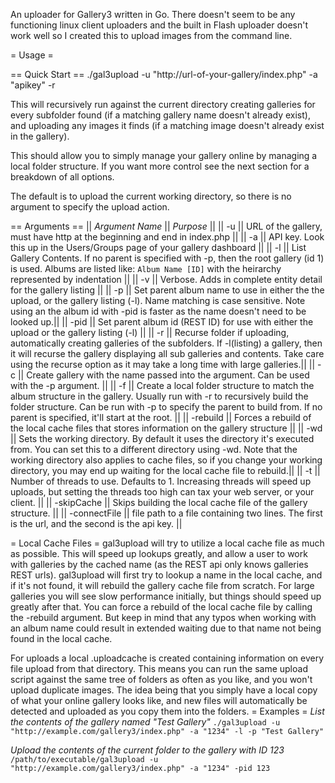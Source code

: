 An uploader for Gallery3 written in Go.  There doesn't seem to be any functioning linux client uploaders and the built in Flash uploader doesn't work well so I created this to upload images from the command line.


= Usage =

== Quick Start ==
./gal3upload -u "http://url-of-your-gallery/index.php" -a "apikey" -r

This will recursively run against the current directory creating galleries for every subfolder found (if a matching gallery name doesn't already exist), and uploading any images it finds (if a matching image doesn't already exist in the gallery).

This should allow you to simply manage your gallery online by managing a local folder structure.  If you want more control see the next section for a breakdown of all options.

The default is to upload the current working directory, so there is no argument to specify the upload action. 

== Arguments ==
|| *Argument Name* || *Purpose* ||
|| -u || URL of the gallery, must have http at the beginning and end in index.php || 
|| -a || API key.  Look this up in the Users/Groups page of your gallery dashboard || 
|| -l || List Gallery Contents. If no parent is specified with -p, then the root gallery (id 1) is used.  Albums are listed like: `Album Name [ID]` with the heirarchy represented by indentation || 
|| -v || Verbose.  Adds in complete entity detail for the gallery listing ||
|| -p || Set parent album name to use in either the the upload, or the gallery listing (-l). Name matching is case sensitive.  Note using an the album id with -pid is faster as the name doesn't need to be looked up.||
|| -pid || Set parent album id (REST ID) for use with either the upload or the gallery listing (-l) ||
|| -r || Recurse folder if uploading, automatically creating galleries of the subfolders.  If -l(listing) a gallery, then it will recurse the gallery displaying all sub galleries and contents. Take care using the recurse option as it may take a long time with large galleries.||
|| -c || Create gallery with the name passed into the argument.  Can be used with the -p argument. ||
|| -f || Create a local folder structure to match the album structure in the gallery.  Usually run with -r to recursively build the folder structure.  Can be run with -p to specify the parent to build from.  If no parent is specified, it'll start at the root. ||
|| -rebuild || Forces a rebuild of the local cache files that stores information on the gallery structure ||
|| -wd || Sets the working directory.  By default it uses the directory it's executed from.  You can set this to a different directory using -wd. Note that the working directory also applies to cache files, so if you change your working directory, you may end up waiting for the local cache file to rebuild.||
|| -t || Number of threads to use.  Defaults to 1.  Increasing threads will speed up uploads, but setting the threads too high can tax your web server, or your client. ||
|| -skipCache   || Skips building the local cache file of the gallery structure. ||
|| -connectFile || file path to a file containing two lines.  The first is the url, and the second is the api key.  ||

= Local Cache Files =
gal3upload will try to utilize a local cache file as much as possible.  This will speed up lookups greatly, and allow a user to work with galleries by the cached name (as the REST api only knows galleries REST urls).  gal3upload will first try to lookup a name in the local cache, and if it's not found, it will rebuild the gallery cache file from scratch.  For large galleries you will see slow performance initially, but things should speed up greatly after that.  You can force a rebuild of the local cache file by calling the -rebuild argument.  But keep in mind that any typos when working with an album name could result in extended waiting due to that name not being found in the local cache.

For uploads a local .uploadcache is created containing information on every file upload from that directory.  This means you can run the same upload script against the same tree of folders as often as you like, and you won't upload duplicate images.  The idea being that you simply have a local copy of what your online gallery looks like, and new files will automatically be detected and uploaded as you copy them into the folders.
= Examples =
*List the contents of the gallery named "Test Gallery"*
 `./gal3upload -u "http://example.com/gallery3/index.php" -a "1234" -l -p "Test Gallery"`

*Upload the contents of the current folder to the gallery with ID 123*
 `/path/to/executable/gal3upload -u "http://example.com/gallery3/index.php" -a "1234" -pid 123`
